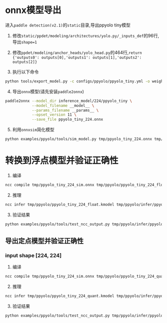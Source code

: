# onnx模型导出



进入`paddle detection(v2.1)`的`static`目录,导出ppyolo tiny模型

1.  修改`static/ppdet/modeling/architectures/yolo.py/_inputs_def`的96行,导出`shape=1`

2.  修改`ppdet/modeling/anchor_heads/yolo_head.py`的464行,`return {'outputs0': outputs[0],'outputs1': outputs[1],'outputs2': outputs[2]}`

3.  执行以下命令

```sh   
python tools/export_model.py -c configs/ppyolo/ppyolo_tiny.yml -o weights=https://paddlemodels.bj.bcebos.com/object_detection/ppyolo_tiny.pdparams TestReader.inputs_def.image_shape=[3,224,224] --output_dir inference_model/224 --exclude_nms
```

4.  导出`onnx`模型(请先安装`paddle2onnx`)

```sh
paddle2onnx --model_dir inference_model/224/ppyolo_tiny \
            --model_filename __model__ \
            --params_filename __params__ \
            --opset_version 11 \
            --save_file ppyolo_tiny_224.onnx
```

5.  利用`onnxsim`简化模型

```sh
python examples/ppyolo/tools/sim_model.py tmp/ppyolo_tiny_224.onnx tmp/ppyolo_tiny_224_sim.onnx
```

# 转换到浮点模型并验证正确性

1.  编译
```sh
ncc compile tmp/ppyolo_tiny_224_sim.onnx tmp/ppyolo/ppyolo_tiny_224_float.kmodel -i onnx -t k210 --input-mean 0.48 --input-std 0.225 --dump-ir --dump-dir tmp/ppyolo/ir/ppyolo_tiny_224_float
```
2. 推理

```sh
ncc infer tmp/ppyolo/ppyolo_tiny_224_float.kmodel tmp/ppyolo/infer/ppyolo_tiny_224_float --dataset examples/20classes_yolo/images --dataset-format image --input-mean 0.48 --input-std 0.225
```

3. 验证结果

```sh
python examples/ppyolo/tools/test_ncc_output.py tmp/ppyolo/infer/ppyolo_tiny_224_float/${image name}.bin examples/20classes_yolo/images
```

## 导出定点模型并验证正确性

### input shape [224, 224]

1.  编译
```sh
ncc compile tmp/ppyolo_tiny_224_sim.onnx tmp/ppyolo/ppyolo_tiny_224_quant.kmodel -i onnx -t k210 --dataset examples/20classes_yolo/images --input-mean 0.48 --input-std 0.225 --calibrate-method l2 --dump-ir --dump-dir tmp/ppyolo/ir/ppyolo_tiny_224_quant
```
2. 推理

```sh
ncc infer tmp/ppyolo/ppyolo_tiny_224_quant.kmodel tmp/ppyolo/infer/ppyolo_tiny_224_quant --dataset examples/facedetect_landmark/images --dataset-format image --input-mean 0.48 --input-std 0.225
```

3. 验证结果

```sh
python examples/ppyolo/tools/test_ncc_output.py tmp/ppyolo/infer/ppyolo_tiny_224_quant/${image name}.bin examples/facedetect_landmark/images
```